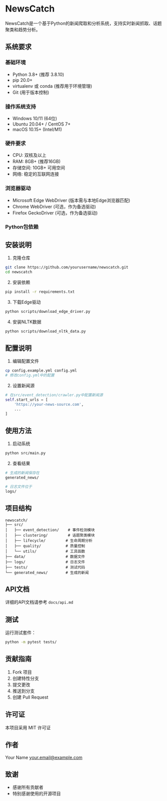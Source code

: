 # NewsCatch

NewsCatch是一个基于Python的新闻爬取和分析系统，支持实时新闻抓取、话题聚类和趋势分析。

## 系统要求

### 基础环境
- Python 3.8+ (推荐 3.8.10)
- pip 20.0+
- virtualenv 或 conda (推荐用于环境管理)
- Git (用于版本控制)

### 操作系统支持
- Windows 10/11 (64位)
- Ubuntu 20.04+ / CentOS 7+
- macOS 10.15+ (Intel/M1)

### 硬件要求
- CPU: 双核及以上
- RAM: 8GB+ (推荐16GB)
- 存储空间: 10GB+ 可用空间
- 网络: 稳定的互联网连接

### 浏览器驱动
- Microsoft Edge WebDriver (版本需与本地Edge浏览器匹配)
- Chrome WebDriver (可选，作为备选驱动)
- Firefox GeckoDriver (可选，作为备选驱动)

### Python包依赖

## 安装说明

1. 克隆仓库
```bash
git clone https://github.com/yourusername/newscatch.git
cd newscatch
```

2. 安装依赖
```bash
pip install -r requirements.txt
```

3. 下载Edge驱动
```bash
python scripts/download_edge_driver.py
```

4. 安装NLTK数据
```bash
python scripts/download_nltk_data.py
```

## 配置说明

1. 编辑配置文件
```bash
cp config.example.yml config.yml
# 修改config.yml中的配置
```

2. 设置新闻源
```python
# 在src/event_detection/crawler.py中配置新闻源
self.start_urls = [
    'https://your-news-source.com',
    ...
]
```

## 使用方法

1. 启动系统
```bash
python src/main.py
```

2. 查看结果
```bash
# 生成的新闻保存在
generated_news/

# 日志文件位于
logs/
```

## 项目结构

```
newscatch/
├── src/
│   ├── event_detection/    # 事件检测模块
│   ├── clustering/         # 话题聚类模块
│   ├── lifecycle/         # 生命周期分析
│   ├── quality/           # 质量控制
│   └── utils/             # 工具函数
├── data/                  # 数据文件
├── logs/                  # 日志文件
├── tests/                 # 测试代码
└── generated_news/        # 生成的新闻
```

## API文档

详细的API文档请参考 `docs/api.md`

## 测试

运行测试套件：
```bash
python -m pytest tests/
```

## 贡献指南

1. Fork 项目
2. 创建特性分支
3. 提交更改
4. 推送到分支
5. 创建 Pull Request

## 许可证

本项目采用 MIT 许可证

## 作者

Your Name <your.email@example.com>

## 致谢

- 感谢所有贡献者
- 特别感谢使用的开源项目 